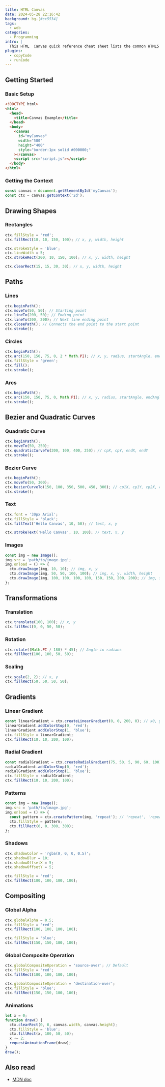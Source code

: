 ```yaml
---
title: HTML Canvas
date: 2024-05-28 22:16:42
background: bg-[#cc5534]
tags:
  - web
categories:
  - Programming
intro: |
  This HTML  Canvas quick reference cheat sheet lists the common HTML5  Canvas design tags in readable layout.
plugins:
  - copyCode
  - runCode
---
```


## Getting Started

### Basic Setup

```html
<!DOCTYPE html>
<html>
  <head>
    <title>Canvas Example</title>
  </head>
  <body>
    <canvas
      id="myCanvas"
      width="500"
      height="400"
      style="border:1px solid #000000;"
    ></canvas>
    <script src="script.js"></script>
  </body>
</html>
```

### Getting the Context

```js
const canvas = document.getElementById('myCanvas');
const ctx = canvas.getContext('2d');
```

## Drawing Shapes

### Rectangles

```js
ctx.fillStyle = 'red';
ctx.fillRect(10, 10, 150, 100); // x, y, width, height

ctx.strokeStyle = 'blue';
ctx.lineWidth = 5;
ctx.strokeRect(200, 10, 150, 100); // x, y, width, height

ctx.clearRect(15, 15, 30, 30); // x, y, width, height
```

## Paths

### Lines

```js
ctx.beginPath();
ctx.moveTo(50, 50); // Starting point
ctx.lineTo(200, 50); // Ending point
ctx.lineTo(200, 200); // Next line ending point
ctx.closePath(); // Connects the end point to the start point
ctx.stroke();
```

### Circles

```js
ctx.beginPath();
ctx.arc(150, 150, 75, 0, 2 * Math.PI); // x, y, radius, startAngle, endAngle
ctx.fillStyle = 'green';
ctx.fill();
ctx.stroke();
```

### Arcs

```js
ctx.beginPath();
ctx.arc(150, 150, 75, 0, Math.PI); // x, y, radius, startAngle, endAngle
ctx.stroke();
```

## Bezier and Quadratic Curves

### Quadratic Curve

```js
ctx.beginPath();
ctx.moveTo(50, 250);
ctx.quadraticCurveTo(200, 100, 400, 250); // cpX, cpY, endX, endY
ctx.stroke();
```

### Bezier Curve

```js
ctx.beginPath();
ctx.moveTo(50, 300);
ctx.bezierCurveTo(150, 100, 350, 500, 450, 300); // cp1X, cp1Y, cp2X, cp2Y, endX, endY
ctx.stroke();
```

### Text

```js
ctx.font = '30px Arial';
ctx.fillStyle = 'black';
ctx.fillText('Hello Canvas', 10, 50); // text, x, y

ctx.strokeText('Hello Canvas', 10, 100); // text, x, y
```

### Images

```js
const img = new Image();
img.src = 'path/to/image.jpg';
img.onload = () => {
  ctx.drawImage(img, 10, 10); // img, x, y
  ctx.drawImage(img, 50, 50, 100, 100); // img, x, y, width, height
  ctx.drawImage(img, 100, 100, 100, 100, 150, 150, 200, 200); // img, sx, sy, sWidth, sHeight, dx, dy, dWidth, dHeight
};
```

## Transformations

### Translation

```js
ctx.translate(100, 100); // x, y
ctx.fillRect(0, 0, 50, 50);
```

### Rotation

```js
ctx.rotate((Math.PI / 180) * 45); // Angle in radians
ctx.fillRect(100, 100, 50, 50);
```

### Scaling

```js
ctx.scale(2, 2); // x, y
ctx.fillRect(50, 50, 50, 50);
```

## Gradients

### Linear Gradient

```js
const linearGradient = ctx.createLinearGradient(0, 0, 200, 0); // x0, y0, x1, y1
linearGradient.addColorStop(0, 'red');
linearGradient.addColorStop(1, 'blue');
ctx.fillStyle = linearGradient;
ctx.fillRect(10, 10, 200, 100);
```

### Radial Gradient

```js
const radialGradient = ctx.createRadialGradient(75, 50, 5, 90, 60, 100); // x0, y0, r0, x1, y1, r1
radialGradient.addColorStop(0, 'red');
radialGradient.addColorStop(1, 'blue');
ctx.fillStyle = radialGradient;
ctx.fillRect(10, 10, 200, 100);
```

### Patterns

```js
const img = new Image();
img.src = 'path/to/image.jpg';
img.onload = () => {
  const pattern = ctx.createPattern(img, 'repeat'); // 'repeat', 'repeat-x', 'repeat-y', 'no-repeat'
  ctx.fillStyle = pattern;
  ctx.fillRect(0, 0, 300, 300);
};
```

### Shadows

```js
ctx.shadowColor = 'rgba(0, 0, 0, 0.5)';
ctx.shadowBlur = 10;
ctx.shadowOffsetX = 5;
ctx.shadowOffsetY = 5;

ctx.fillStyle = 'red';
ctx.fillRect(100, 100, 100, 100);
```

## Compositing

### Global Alpha

```js
ctx.globalAlpha = 0.5;
ctx.fillStyle = 'red';
ctx.fillRect(100, 100, 100, 100);

ctx.fillStyle = 'blue';
ctx.fillRect(150, 150, 100, 100);
```

### Global Composite Operation

```js
ctx.globalCompositeOperation = 'source-over'; // Default
ctx.fillStyle = 'red';
ctx.fillRect(100, 100, 100, 100);

ctx.globalCompositeOperation = 'destination-over';
ctx.fillStyle = 'blue';
ctx.fillRect(150, 150, 100, 100);
```

### Animations

```js
let x = 0;
function draw() {
  ctx.clearRect(0, 0, canvas.width, canvas.height);
  ctx.fillStyle = 'blue';
  ctx.fillRect(x, 100, 50, 50);
  x += 2;
  requestAnimationFrame(draw);
}
draw();
```

## Also read

- [MDN doc ](https://developer.mozilla.org/en-US/docs/Web/API/Canvas_API)
